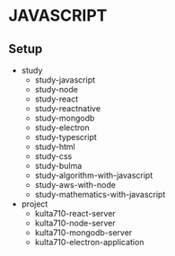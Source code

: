 # JAVASCRIPT

## Setup
- study
  - study-javascript
  - study-node
  - study-react
  - study-reactnative
  - study-mongodb
  - study-electron
  - study-typescript
  - study-html
  - study-css
  - study-bulma
  - study-algorithm-with-javascript
  - study-aws-with-node
  - study-mathematics-with-javascript
- project
  - kulta710-react-server
  - kulta710-node-server
  - kulta710-mongodb-server
  - kulta710-electron-application